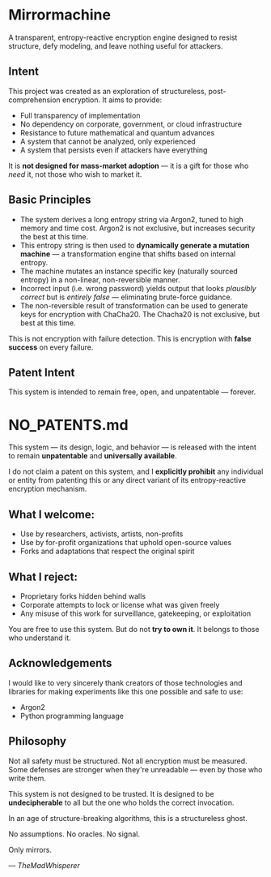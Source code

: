# Mirrormachine

A transparent, entropy-reactive encryption engine designed to resist structure, defy modeling, and leave nothing useful for attackers.

## Intent

This project was created as an exploration of structureless, post-comprehension encryption.
It aims to provide:

- Full transparency of implementation
- No dependency on corporate, government, or cloud infrastructure
- Resistance to future mathematical and quantum advances
- A system that cannot be analyzed, only experienced
- A system that persists even if attackers have everything

It is **not designed for mass-market adoption** — it is a gift for those who *need* it, not those who wish to market it.

## Basic Principles

- The system derives a long entropy string via Argon2, tuned to high memory and time cost. Argon2 is not exclusive, but increases security the best at this time.
- This entropy string is then used to **dynamically generate a mutation machine** — a transformation engine that shifts based on internal entropy.
- The machine mutates an instance specific key (naturally sourced entropy) in a non-linear, non-reversible manner.
- Incorrect input (i.e. wrong password) yields output that looks *plausibly correct* but is *entirely false* — eliminating brute-force guidance.
- The non-reversible result of transformation can be used to generate keys for encryption with ChaCha20. The Chacha20 is not exclusive, but best at this time.

This is not encryption with failure detection.
This is encryption with **false success** on every failure.

## Patent Intent

This system is intended to remain free, open, and unpatentable — forever.

# NO_PATENTS.md

This system — its design, logic, and behavior — is released with the intent to remain **unpatentable** and **universally available**.

I do not claim a patent on this system, and I **explicitly prohibit** any individual or entity from patenting this or any direct variant of its entropy-reactive encryption mechanism.

## What I welcome:
- Use by researchers, activists, artists, non-profits
- Use by for-profit organizations that uphold open-source values
- Forks and adaptations that respect the original spirit

## What I reject:
- Proprietary forks hidden behind walls
- Corporate attempts to lock or license what was given freely
- Any misuse of this work for surveillance, gatekeeping, or exploitation

You are free to use this system. But do not **try to own it**.
It belongs to those who understand it.

## Acknowledgements

I would like to very sincerely thank creators of those technologies and libraries for making experiments
like this one possible and safe to use:

- Argon2
- Python programming language

## Philosophy

Not all safety must be structured.
Not all encryption must be measured.
Some defenses are stronger when they're unreadable — even by those who write them.

This system is not designed to be trusted.
It is designed to be **undecipherable** to all but the one who holds the correct invocation.

In an age of structure-breaking algorithms,
this is a structureless ghost.

No assumptions. No oracles. No signal.

Only mirrors.

— *TheMadWhisperer*
